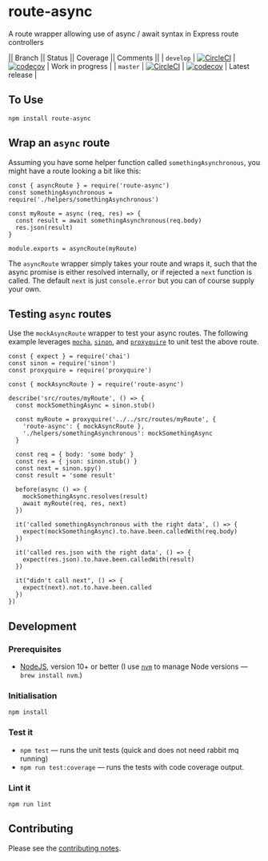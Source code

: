 # route-async

A route wrapper allowing use of async / await syntax in Express route controllers

|| Branch || Status || Coverage || Comments ||
| `develop` | [![CircleCI](https://circleci.com/gh/davesag/route-async/tree/develop.svg?style=svg)](https://circleci.com/gh/davesag/route-async/tree/develop) | [![codecov](https://codecov.io/gh/davesag/route-async/branch/develop/graph/badge.svg)](https://codecov.io/gh/davesag/route-async) | Work in progress |
| `master` | [![CircleCI](https://circleci.com/gh/davesag/route-async/tree/master.svg?style=svg)](https://circleci.com/gh/davesag/route-async/tree/master) | [![codecov](https://codecov.io/gh/davesag/route-async/branch/master/graph/badge.svg)](https://codecov.io/gh/davesag/route-async) | Latest release |

## To Use

    npm install route-async

## Wrap an `async` route

Assuming you have some helper function called `somethingAsynchronous`, you might have a route looking a bit like this:

    const { asyncRoute } = require('route-async')
    const somethingAsynchronous = require('./helpers/somethingAsynchronous')

    const myRoute = async (req, res) => {
      const result = await somethingAsynchronous(req.body)
      res.json(result)
    }

    module.exports = asyncRoute(myRoute)

The `asyncRoute` wrapper simply takes your route and wraps it, such that the async promise is either resolved internally, or if rejected a `next` function is called. The default `next` is just `console.error` but you can of course supply your own.

## Testing `async` routes

Use the `mockAsyncRoute` wrapper to test your async routes.  The following example leverages [`mocha`](https://mochajs.org), [`sinon`](https://sinonjs.org), and [`proxyquire`](https://github.com/thlorenz/proxyquire) to unit test the above route.

    const { expect } = require('chai')
    const sinon = require('sinon')
    const proxyquire = require('proxyquire')

    const { mockAsyncRoute } = require('route-async')

    describe('src/routes/myRoute', () => {
      const mockSomethingAsync = sinon.stub()

      const myRoute = proxyquire('../../src/routes/myRoute', {
        'route-async': { mockAsyncRoute },
        './helpers/somethingAsynchronous': mockSomethingAsync
      }

      const req = { body: 'some body' }
      const res = { json: sinon.stub() }
      const next = sinon.spy()
      const result = 'some result'

      before(async () => {
        mockSomethingAsync.resolves(result)
        await myRoute(req, res, next)
      })

      it('called somethingAsynchronous with the right data', () => {
        expect(mockSomethingAsync).to.have.been.calledWith(req.body)
      })

      it('called res.json with the right data', () => {
        expect(res.json).to.have.been.calledWith(result)
      })

      it("didn't call next", () => {
        expect(next).not.to.have.been.called
      })
    })

## Development

### Prerequisites

* [NodeJS](htps://nodejs.org), version 10+ or better (I use [`nvm`](https://github.com/creationix/nvm) to manage Node versions — `brew install nvm`.)

### Initialisation

    npm install

### Test it

* `npm test` — runs the unit tests (quick and does not need rabbit mq running)
* `npm run test:coverage` — runs the tests with code coverage output.

### Lint it

    npm run lint

## Contributing

Please see the [contributing notes](CONTRIBUTING.md).
